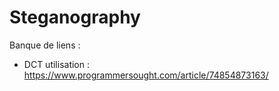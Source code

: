 # Steganography

Banque de liens :
* DCT utilisation : https://www.programmersought.com/article/74854873163/
